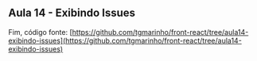 ## Aula 14 - Exibindo Issues


Fim, código fonte: [https://github.com/tgmarinho/front-react/tree/aula14-exibindo-issues](https://github.com/tgmarinho/front-react/tree/aula14-exibindo-issues)
